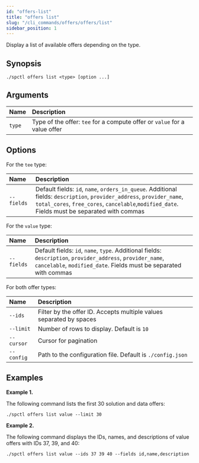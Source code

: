 ```yaml
---
id: "offers-list"
title: "offers list"
slug: "/cli_commands/offers/offers/list"
sidebar_position: 1
---
```


Display a list of available offers depending on the type.

## Synopsis

```
./spctl offers list <type> [option ...]
```

## Arguments

| **Name** | **Description**                 |
|:---------|:--------------------------------|
| `type`   | Type of the offer: `tee` for a compute offer or `value` for a value offer|

## Options

For the `tee` type:

|**Name**|**Description**|
|:-|:-|
|`--fields`|Default fields: `id`, `name`, `orders_in_queue`. Additional fields: `description`, `provider_address`, `provider_name`, <br/>`total_cores`, `free_cores`, `cancelable`,`modified_date`. Fields must be separated with commas|

For the `value` type:

|**Name**|**Description**|
|:-|:-|
|`--fields`|Default fields: `id`, `name`, `type`. Additional fields: `description`, `provider_address`, `provider_name`, `cancelable`, `modified_date`. Fields must be separated with commas|

For both offer types:

|**Name**|**Description**|
|:-|:-|
|`--ids`|Filter by the offer ID. Accepts multiple values separated by spaces|
|`--limit`|Number of rows to display. Default is `10`|
|`--cursor`|Cursor for pagination|
|`--config`|Path to the configuration file. Default is `./config.json`|

## Examples

**Example 1.**

The following command lists the first 30 solution and data offers:

```
./spctl offers list value --limit 30
```

**Example 2.**

The following command displays the IDs, names, and descriptions of value offers with IDs 37, 39, and 40:

```
./spctl offers list value --ids 37 39 40 --fields id,name,description
```
